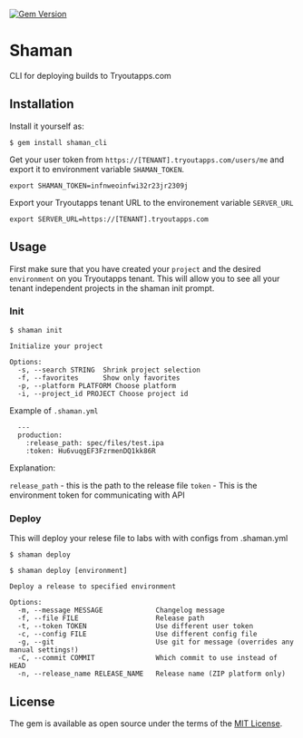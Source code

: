 [![Gem Version](https://badge.fury.io/rb/shaman_cli.svg)](https://badge.fury.io/rb/shaman_cli)

# Shaman

CLI for deploying builds to Tryoutapps.com

## Installation

Install it yourself as:

    $ gem install shaman_cli

Get your user token from `https://[TENANT].tryoutapps.com/users/me` and export it to environment variable `SHAMAN_TOKEN`.

    export SHAMAN_TOKEN=infnweoinfwi32r23jr2309j

Export your Tryoutapps tenant URL to the environement variable `SERVER_URL`

    export SERVER_URL=https://[TENANT].tryoutapps.com


## Usage
First make sure that you have created your `project` and the desired `environment` on you Tryoutapps tenant. This will allow you to see all your tenant independent projects in the shaman init prompt.

### Init

    $ shaman init

    Initialize your project

    Options:
      -s, --search STRING  Shrink project selection
      -f, --favorites      Show only favorites
      -p, --platform PLATFORM Choose platform
      -i, --project_id PROJECT Choose project id

Example of `.shaman.yml`

      ---
      production:
        :release_path: spec/files/test.ipa
        :token: Hu6vuqgEF3FzrmenDQ1kk86R


Explanation:

`release_path`      - this is the path to the release file
`token`             - This is the environment token for communicating with API

### Deploy

This will deploy your relese file to labs with with configs from .shaman.yml

    $ shaman deploy

    $ shaman deploy [environment]

    Deploy a release to specified environment

    Options:
      -m, --message MESSAGE             Changelog message
      -f, --file FILE                   Release path
      -t, --token TOKEN                 Use different user token
      -c, --config FILE                 Use different config file
      -g, --git                         Use git for message (overrides any manual settings!)
      -C, --commit COMMIT               Which commit to use instead of HEAD
      -n, --release_name RELEASE_NAME   Release name (ZIP platform only)

## License

The gem is available as open source under the terms of the [MIT License](http://opensource.org/licenses/MIT).
